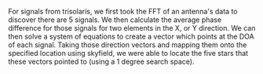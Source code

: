 For signals from trisolaris, we first took the FFT of an antenna's data to discover there are 5 signals. We then calculate the average phase difference for those signals for two elements in the X, or Y direction. We can then solve a system of equations to create a vector which points at the DOA of each signal. Taking those direction vectors and mapping them onto the specified location using skyfield, we were able to locate the five stars that these vectors pointed to (using a 1 degree search space).